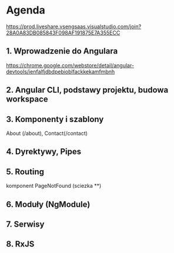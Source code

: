 # Agenda

https://prod.liveshare.vsengsaas.visualstudio.com/join?28A0A83DB085843F098AF191875E7A355ECC

## 1. Wprowadzenie do Angulara
https://chrome.google.com/webstore/detail/angular-devtools/ienfalfjdbdpebioblfackkekamfmbnh

## 2. Angular CLI, podstawy projektu, budowa workspace

## 3. Komponenty i szablony
About (/about), Contact(/contact)
## 4. Dyrektywy, Pipes

## 5. Routing
komponent PageNotFound (sciezka **)
## 6. Moduły (NgModule)

## 7. Serwisy

## 8. RxJS

